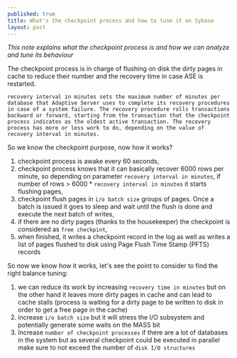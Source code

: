 ```yaml
---
published: true
title: What's the checkpoint process and how to tune it on Sybase
layout: post
---
```

*This note explains what the checkpoint process is and how we can analyze and tune its behaviour*

<!--excerpt-->

The checkpoint process is in charge of flushing on disk  the dirty pages in cache to reduce their number and the recovery time in case ASE is restarted.

~~~
recovery interval in minutes sets the maximum number of minutes per database that Adaptive Server uses to complete its recovery procedures in case of a system failure. The recovery procedure rolls transactions backward or forward, starting from the transaction that the checkpoint process indicates as the oldest active transaction. The recovery process has more or less work to do, depending on the value of recovery interval in minutes.
~~~

So we know the checkpoint purpose, now how it works?

1. checkpoint process is awake every 60 seconds,
1. checkpoint process knows that it can basically recover 6000 rows per minute, so depending on parameter `recovery interval in minutes`, if number of rows > 6000 * `recovery interval in minutes` it starts flushing pages,
1. checkpoint flush pages in `i/o batch size` groups of pages. Once a batch is issued it goes to sleep and wait until the flush is done and execute the next batch of writes,
1. if there are no dirty pages (thanks to the housekeeper) the checkpoint is considered as `free checkpint`,
1. when finished, it writes a checkpoint record in the log as well as writes a list of pages flushed to disk using Page Flush Time Stamp (PFTS) records

So now we know how it works, let's see the point to consider to find the right balance tuning:

1. we can reduce its work by increasing `recovery time in minutes` but on the other hand it leaves more dirty pages in cache and can lead to cache stalls (process is waiting for a dirty page to be written to disk in order to get a free page in the cache)
1. increase `i/o batch size` but it will stress the I/O subsystem and potentially generate some waits on the MASS bit
1. Increase `number of checkpoint processes` if there are a lot of databases in the system but as several checkpoint could be executed in parallel make sure to not exceed the number of `disk I/O structures`

